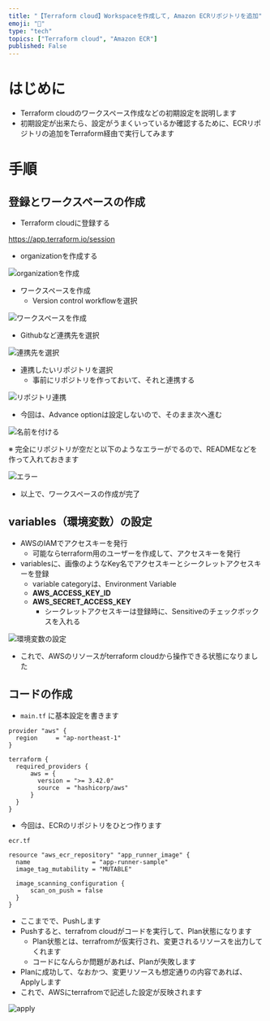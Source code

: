 ```yaml
---
title: "【Terraform cloud】Workspaceを作成して, Amazon ECRリポジトリを追加"
emoji: "🌱"
type: "tech"
topics: ["Terraform cloud", "Amazon ECR"]
published: False
---
```


# はじめに

- Terraform cloudのワークスペース作成などの初期設定を説明します
- 初期設定が出来たら、設定がうまくいっているか確認するために、ECRリポジトリの追加をTerraform経由で実行してみます

# 手順

## 登録とワークスペースの作成

- Terraform cloudに登録する

https://app.terraform.io/session

- organizationを作成する

![organizationを作成](https://storage.googleapis.com/zenn-user-upload/700cad57d2f9-20230223.png)

- ワークスペースを作成
  - Version control workflowを選択
  
![ワークスペースを作成](https://storage.googleapis.com/zenn-user-upload/232789093795-20230223.png)

- Githubなど連携先を選択

![連携先を選択](https://storage.googleapis.com/zenn-user-upload/3740d91fedc4-20230223.png)

- 連携したいリポジトリを選択
  - 事前にリポジトリを作っておいて、それと連携する
  
![リポジトリ連携](https://storage.googleapis.com/zenn-user-upload/5db8a8cdcb27-20230223.png)

- 今回は、Advance optionは設定しないので、そのまま次へ進む

![名前を付ける](https://storage.googleapis.com/zenn-user-upload/1da75bab7432-20230223.png)

※ 完全にリポジトリが空だと以下のようなエラーがでるので、READMEなどを作って入れておきます

![エラー](https://storage.googleapis.com/zenn-user-upload/b1282d271fac-20230223.png)

- 以上で、ワークスペースの作成が完了

## variables（環境変数）の設定

- AWSのIAMでアクセスキーを発行
	- 可能ならterraform用のユーザーを作成して、アクセスキーを発行
- variablesに、画像のようなKey名でアクセスキーとシークレットアクセスキーを登録
	- variable categoryは、Environment Variable
	- **AWS_ACCESS_KEY_ID**
	- **AWS_SECRET_ACCESS_KEY**
		- シークレットアクセスキーは登録時に、Sensitiveのチェックボックスを入れる
		
![環境変数の設定](https://storage.googleapis.com/zenn-user-upload/56eef57b3de2-20230223.png)

- これで、AWSのリソースがterraform cloudから操作できる状態になりました
	
## コードの作成

- `main.tf` に基本設定を書きます

```
provider "aws" {
  region     = "ap-northeast-1"
}

terraform {
  required_providers {
	  aws = {
		version = ">= 3.42.0"
		source  = "hashicorp/aws"
	  }
  }
}
```

- 今回は、ECRのリポジトリをひとつ作ります

`ecr.tf`

```
resource "aws_ecr_repository" "app_runner_image" {
  name                 = "app-runner-sample"
  image_tag_mutability = "MUTABLE"

  image_scanning_configuration {
	  scan_on_push = false
  }
}
```

- ここまでで、Pushします
- Pushすると、terrafrom cloudがコードを実行して、Plan状態になります
	- Plan状態とは、terrafromが仮実行され、変更されるリソースを出力してくれます
	- コードになんらか問題があれば、Planが失敗します
- Planに成功して、なおかつ、変更リソースも想定通りの内容であれば、Applyします
- これで、AWSにterrafromで記述した設定が反映されます

![apply](https://storage.googleapis.com/zenn-user-upload/3b083627b428-20230223.png)
